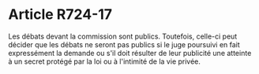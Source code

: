 # Article R724-17

Les débats devant la commission sont publics. Toutefois, celle-ci peut décider que les débats ne seront pas publics si le juge poursuivi en fait expressément la demande ou s'il doit résulter de leur publicité une atteinte à un secret protégé par la loi ou à l'intimité de la vie privée.

